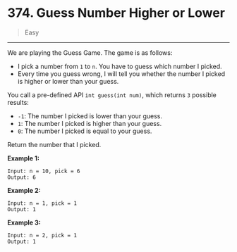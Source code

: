 # 374. Guess Number Higher or Lower

> Easy

------

We are playing the Guess Game. The game is as follows:

- I pick a number from `1` to `n`. You have to guess which number I picked.
- Every time you guess wrong, I will tell you whether the number I picked is higher or lower than your guess.

You call a pre-defined API `int guess(int num)`, which returns `3` possible results:

- `-1`: The number I picked is lower than your guess.
- `1`: The number I picked is higher than your guess.
- `0`: The number I picked is equal to your guess.

Return the number that I picked.

**Example 1:**

```
Input: n = 10, pick = 6
Output: 6
```

**Example 2:**

```
Input: n = 1, pick = 1
Output: 1
```

**Example 3:**

```
Input: n = 2, pick = 1
Output: 1
```